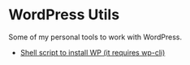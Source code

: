# WordPress Utils
Some of my personal tools to work with WordPress.

* [Shell script to install WP (it requires wp-cli)](https://github.com/adrianosferreira/WordPress-Utils/blob/master/wp-install.sh)
